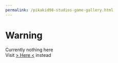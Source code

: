 ```yaml
---
permalink: /pikakid98-studios-game-gallery.html
---
```


# Warning
Currently nothing here
\
Visit [> Here <](https://pikakid98.github.io/classic/pikakid98games.wordpress.com/pikakid98studiosgamegallery) instead
